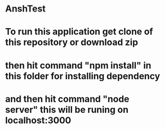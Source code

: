 # AnshTest

# To run this application get clone of this repository or download zip

# then  hit command "npm install" in this folder for installing dependency

# and then hit command "node server" this will be runing on localhost:3000

